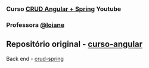 ### Curso [CRUD Angular + Spring](https://www.youtube.com/playlist?list=PLGxZ4Rq3BOBpwaVgAPxTxhdX_TfSVlTcY) Youtube

### Professora [@loiane](https://github.com/loiane)

## Repositório original - [curso-angular](https://github.com/loiane/curso-angular)

Back end - [crud-spring](https://github.com/cristiano-arch/crud-spring)
